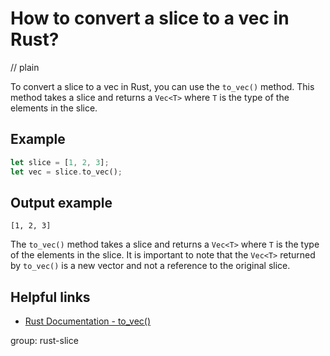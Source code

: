 # How to convert a slice to a vec in Rust?
// plain

To convert a slice to a vec in Rust, you can use the `to_vec()` method. This method takes a slice and returns a `Vec<T>` where `T` is the type of the elements in the slice.

## Example

```rust
let slice = [1, 2, 3];
let vec = slice.to_vec();
```
## Output example

```
[1, 2, 3]
```

The `to_vec()` method takes a slice and returns a `Vec<T>` where `T` is the type of the elements in the slice. It is important to note that the `Vec<T>` returned by `to_vec()` is a new vector and not a reference to the original slice.

## Helpful links
- [Rust Documentation - to_vec()](https://doc.rust-lang.org/std/primitive.slice.html#method.to_vec)

group: rust-slice